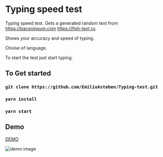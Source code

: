 # Typing speed test

Typing speed test. Gets a generated random text from 
https://baconipsum.com
https://fish-text.ru.

Shows your accuracy and speed of typing.

Choise of language.

To start the test just start typing. 


## To Get started


### `git clone https://github.com/EmilioAsteben/Typing-test.git`

### `yarn install`

### `yarn start`

## Demo  




[DEMO](https://react-type-speed-test.web.app// "Title")  

![demo image](https://github.com/EmilioAsteben/Typing-test/blob/main/demo.png?raw=true)
